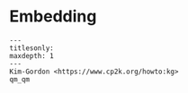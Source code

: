 # Embedding

```{toctree}
---
titlesonly:
maxdepth: 1
---
Kim-Gordon <https://www.cp2k.org/howto:kg>
qm_qm
```
